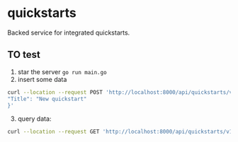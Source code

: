 # quickstarts

Backed service for integrated quickstarts.

## TO test
1. star the server `go run main.go `
2. insert some data 
```sh
curl --location --request POST 'http://localhost:8000/api/quickstarts/v1/quickstarts/' --header 'Content-Type: application/json' --data-raw '{
"Title": "New quickstart"
}'

```
3. query data: 
```sh
curl --location --request GET 'http://localhost:8000/api/quickstarts/v1/quickstarts/'
```